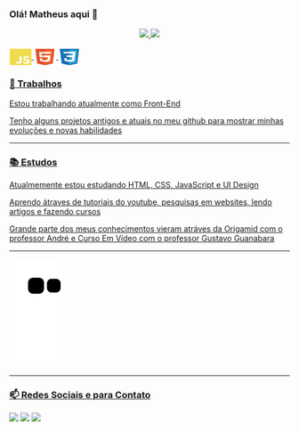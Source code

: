 ### Olá! Matheus aqui 👋

<div align="center">
  <div>
    <a href="https://github.com/rochamaatheus">
    <img height="160rem" src="https://github-readme-stats.vercel.app/api?username=rochamaatheus&show_icons=true&theme=midnight-purple&include_all_commits=true&count_private=true"/>
    <img height="160rem" src="https://github-readme-stats.vercel.app/api/top-langs/?username=rochamaatheus&layout=compact&langs_count=7&theme=midnight-purple"/>
  </div>
</div>

<div style="display: inline_block"><br>
  <img align="center" alt="Rocha-Js" height="30" width="40" src="https://raw.githubusercontent.com/devicons/devicon/master/icons/javascript/javascript-plain.svg">
  <img align="center" alt="Rocha-HTML" height="30" width="40" src="https://raw.githubusercontent.com/devicons/devicon/master/icons/html5/html5-original.svg">
  <img align="center" alt="Rocha-CSS" height="30" width="40" src="https://raw.githubusercontent.com/devicons/devicon/master/icons/css3/css3-original.svg">
</div>

### 🔭 Trabalhos

  Estou trabalhando atualmente como Front-End
  
  Tenho alguns projetos antigos e atuais no meu github para mostrar minhas evoluções e novas habilidades
<hr>

### 📚 Estudos

  Atualmemente estou estudando HTML, CSS, JavaScript e UI Design
  
  Aprendo átraves de tutoriais do youtube, pesquisas em websites, lendo artigos e fazendo cursos
  
  Grande parte dos meus conhecimentos vieram atráves da Origamid com o professor André e Curso Em Vídeo com o professor Gustavo Guanabara
  
<hr>
  
  ![Snake animation](https://github.com/rochamaatheus/rochamaatheus/blob/output/github-contribution-grid-snake.svg)
  
<hr>

 ### 📫 Redes Sociais e para Contato
  
<div> 
  <a href="https://instagram.com/_rochamaatheus" target="_blank"><img src="https://img.shields.io/badge/-Instagram-%23E4405F?style=for-the-badge&logo=instagram&logoColor=white" target="_blank"></a>
  <a href = "mailto:matheussilveirarocha.sc@gmail.com"><img src="https://img.shields.io/badge/-Gmail-%23333?style=for-the-badge&logo=gmail&logoColor=white" target="_blank"></a>
  <a href="https://www.linkedin.com/in/matheus-rocha-269870234" target="_blank"><img src="https://img.shields.io/badge/-LinkedIn-%230077B5?style=for-the-badge&logo=linkedin&logoColor=white" target="_blank"></a> 
  
</div>
